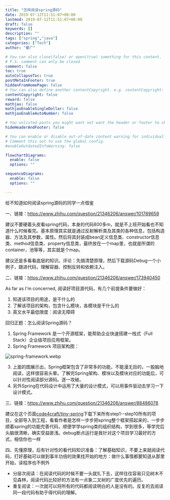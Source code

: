```yaml
---
title: "怎样阅读spring源码"
date: 2019-07-12T11:51:07+08:00
lastmod: 2019-07-12T11:51:07+08:00
draft: false
keywords: []
description: ""
tags: ["spring","java"]
categories: ["Tech"]
author: "瞿广"

# You can also close(false) or open(true) something for this content.
# P.S. comment can only be closed
comment: false
toc: true
autoCollapseToc: true
postMetaInFooter: true
hiddenFromHomePage: false
# You can also define another contentCopyright. e.g. contentCopyright: "This is another copyright."
contentCopyright: false
reward: false
mathjax: false
mathjaxEnableSingleDollar: false
mathjaxEnableAutoNumber: false

# You unlisted posts you might want not want the header or footer to show
hideHeaderAndFooter: false

# You can enable or disable out-of-date content warning for individual post.
# Comment this out to use the global config.
#enableOutdatedInfoWarning: false

flowchartDiagrams:
  enable: false
  options: ""

sequenceDiagrams: 
  enable: false
  options: ""

---
```


给不知道如何阅读spring源码的同学一点借鉴

<!--more-->

一、链接：https://www.zhihu.com/question/21346206/answer/101789659

建议不要硬着头皮看spring代码，本身的代码800多m，就是不上班开始看也不知道什么时候看完。基本原理其实就是通过反射解析类及其类的各种信息，包括构造器、方法及其参数，属性。然后将其封装成bean定义信息类、constructor信息类、method信息类、property信息类，最终放在一个map里，也就是所谓的container，池等等，其实就是个map。

建议还是多看看底层的知识。评论：先搞清楚原理，然后下载源码Debug一个小例子，跟进代码，理解容器、控制反转和依赖注入。

二、链接：https://www.zhihu.com/question/21346206/answer/173940450

As far as I'm concerned, 阅读好项目源代码，有几个前提条件要做好：

1. 知道该项目的用途，是干什么的
2. 了解该项目的架构，包含什么模块，各模块是干什么的
3. 英文水平最低限度：阅读无障碍

回归正题：怎么阅读Spring源码？

1. Spring Framework 是一个开源框架，能帮助企业快速搭建一栈式（Full Stack）企业级项目应用框架。
2. Spring Framework 项目架构图：


![spring-framework.webp](/img/spring-framework.webp)

3. 上面的图展示出，Spring框架包含了非常多的功能，不能漫无目的，一股脑地阅读，这样很容易头晕。了解完Spring架构、模块以及模块对应的功能后，可以针对性阅读部分源码。逐一攻破。
4. 另外Spring在代码设计中运用了大量的设计模式，可以用事件驱动去学习一下设计模式。

三、链接：https://www.zhihu.com/question/21346206/answer/88486078

建议在这个页面[code4craft/tiny-spring](https://github.com/code4craft/tiny-spring)下载下来所有step1--step10所有的项目，全部导入到工程，看看作者是怎样一步步把spring整个框架搭起来的，一步步顺着spring的功能完善代码，顺便学学spring类的组织结构，学到很多，等学完后头脑很清晰，确实受益匪浅。debug断点运行是我针对这个项目学习最好的方式，相信你也一样

四、先懂原理，后有针对性的看代码知识准备：了解基础知识，不要上来就阅读代码，打好基础可以做到事半功倍的效果找开始的地方：做什么事情都要知道从那里开始，读程序也不例外

- 分层次阅读：在阅读代码的时候不要一头就扎下去，这样往往容易只见树木不见森林，阅读代码比较好的方法有一点象二叉树的广度优先的遍历。
- 重复阅读：一次就可以将所有的代码都阅读明白的人是没有的。反复的去阅读同一段代码有助于得代码的理解。

